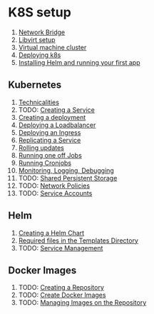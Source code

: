 # K8S setup

1. [Network Bridge](docs/Network_Bridge.md)
2. [Libvirt setup](docs/Libvirt.md)
3. [Virtual machine cluster](docs/VM_Cluster.md)
4. [Deploying k8s](docs/K8S_Deployment.md)
5. [Installing Helm and running your first app](docs/helm/Installation.md)

## Kubernetes

1. [Technicalities](docs/k8s/Technicalities.md)
2. TODO: [Creating a Service]()
3. [Creating a deployment](docs/k8s/Deployments.md)
4. [Deploying a Loadbalancer](docs/k8s/Loadbalancer.md)
5. [Deploying an Ingress](docs/k8s/Ingress.md)
6. [Replicating a Service](docs/k8s/Replication.md)
7. [Rolling updates](docs/k8s/Rolling_Updates.md)
8. [Running one off Jobs](docs/k8s/Jobs.md)
9. [Running Cronjobs](docs/k8s/CronJobs.md)
10. [Monitoring, Logging, Debugging](docs/k8s/Debug.md)
11. TODO: [Shared Persistent Storage]()
12. TODO: [Network Policies]()
13. TODO: [Service Accounts]()

## Helm

1. [Creating a Helm Chart](docs/helm/Chart.md)
2. [Required files in the Templates Directory](docs/helm/Required_Templates_in_a_Chart.md)
2. TODO: [Service Management]()

## Docker Images

1. TODO: [Creating a Repository]()
2. TODO: [Create Docker Images]()
3. TODO: [Managing Images on the Repository]()
